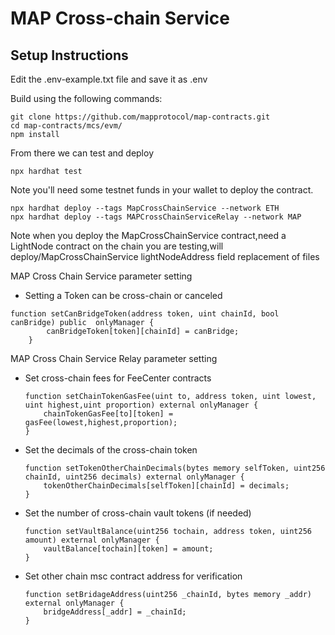 # MAP Cross-chain Service


## Setup Instructions
Edit the .env-example.txt file and save it as .env

Build using the following commands:

```shell
git clone https://github.com/mapprotocol/map-contracts.git
cd map-contracts/mcs/evm/
npm install
```

From there we can test and deploy

```shell
npx hardhat test
```

Note you'll need some testnet funds in your wallet to deploy the contract.

```shell
npx hardhat deploy --tags MapCrossChainService --network ETH
npx hardhat deploy --tags MAPCrossChainServiceRelay --network MAP
```

Note when you deploy the MapCrossChainService contract,need a LightNode contract on the chain you are testing,will deploy/MapCrossChainService lightNodeAddress field replacement of files



MAP Cross Chain Service parameter setting

- Setting a Token can be cross-chain or canceled

```solidity
function setCanBridgeToken(address token, uint chainId, bool canBridge) public 	onlyManager {
        canBridgeToken[token][chainId] = canBridge;
    }
```



MAP Cross Chain Service Relay parameter setting

- Set cross-chain fees for FeeCenter contracts

  ```solidity
  function setChainTokenGasFee(uint to, address token, uint lowest, uint highest,uint proportion) external onlyManager {
      chainTokenGasFee[to][token] = gasFee(lowest,highest,proportion);
  }
  ```

- Set the decimals of the cross-chain token

  ```solidity
  function setTokenOtherChainDecimals(bytes memory selfToken, uint256 chainId, uint256 decimals) external onlyManager {
      tokenOtherChainDecimals[selfToken][chainId] = decimals;
  }
  ```

- Set the number of cross-chain vault tokens (if needed)

  ```solidity
  function setVaultBalance(uint256 tochain, address token, uint256 amount) external onlyManager {
      vaultBalance[tochain][token] = amount;
  }
  ```

- Set other chain msc contract address for verification

  ```solidity
  function setBridageAddress(uint256 _chainId, bytes memory _addr) external onlyManager {
      bridgeAddress[_addr] = _chainId;
  }
  ```